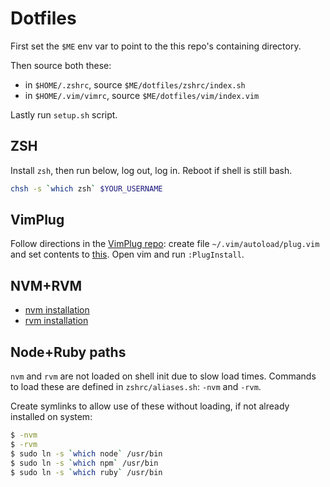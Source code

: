 # Dotfiles

First set the `$ME` env var to point to the this repo's containing directory.

Then source both these:

- in `$HOME/.zshrc`, source `$ME/dotfiles/zshrc/index.sh`
- in `$HOME/.vim/vimrc`, source `$ME/dotfiles/vim/index.vim`

Lastly run `setup.sh` script.

## ZSH

Install `zsh`, then run below, log out, log in. Reboot if shell is still bash.

```sh
chsh -s `which zsh` $YOUR_USERNAME
```

## VimPlug

Follow directions in the [VimPlug repo](https://github.com/junegunn/vim-plug):
create file `~/.vim/autoload/plug.vim` and set contents to
[this](https://raw.githubusercontent.com/junegunn/vim-plug/master/plug.vim).
Open vim and run `:PlugInstall`.

## NVM+RVM

- [nvm installation](https://github.com/nvm-sh/nvm)
- [rvm installation](https://rvm.io/)

## Node+Ruby paths

`nvm` and `rvm` are not loaded on shell init due to slow load times. Commands
to load these are defined in `zshrc/aliases.sh`: `-nvm` and `-rvm`.

Create symlinks to allow use of these without loading, if not already installed
on system:

```sh
$ -nvm
$ -rvm
$ sudo ln -s `which node` /usr/bin
$ sudo ln -s `which npm` /usr/bin
$ sudo ln -s `which ruby` /usr/bin
```
